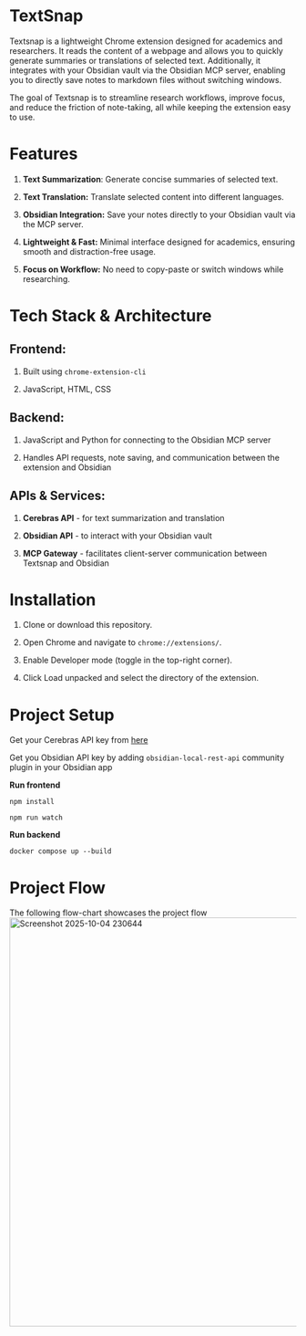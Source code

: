 # TextSnap

Textsnap is a lightweight Chrome extension designed for academics and researchers. It reads the content of a webpage and allows you to quickly generate summaries or translations of selected text. Additionally, it integrates with your Obsidian vault via the Obsidian MCP server, enabling you to directly save notes to markdown files without switching windows.

The goal of Textsnap is to streamline research workflows, improve focus, and reduce the friction of note-taking, all while keeping the extension easy to use.

# Features

1. **Text Summarization**: Generate concise summaries of selected text.

2. **Text Translation:** Translate selected content into different languages.

3. **Obsidian Integration:** Save your notes directly to your Obsidian vault via the MCP server.

4. **Lightweight & Fast:** Minimal interface designed for academics, ensuring smooth and distraction-free usage.

5. **Focus on Workflow:** No need to copy-paste or switch windows while researching.

# Tech Stack & Architecture

## Frontend:

1. Built using `chrome-extension-cli`

2. JavaScript, HTML, CSS

## Backend:

1. JavaScript and Python for connecting to the Obsidian MCP server

2. Handles API requests, note saving, and communication between the extension and Obsidian

## APIs & Services:

1. **Cerebras API** - for text summarization and translation

2. **Obsidian API** - to interact with your Obsidian vault

3. **MCP Gateway** - facilitates client-server communication between Textsnap and Obsidian

# Installation

1. Clone or download this repository.

2. Open Chrome and navigate to `chrome://extensions/`.

3. Enable Developer mode (toggle in the top-right corner).

4. Click Load unpacked and select the directory of the extension.

# Project Setup

Get your Cerebras API key from [here](https://cloud.cerebras.ai/)

Get you Obsidian API key by adding `obsidian-local-rest-api` community plugin in your Obsidian app

**Run frontend**

```
npm install
```

```
npm run watch
```

**Run backend**

```
docker compose up --build
```

# Project Flow

The following flow-chart showcases the project flow
<img width="1430" height="717" alt="Screenshot 2025-10-04 230644" src="https://github.com/user-attachments/assets/16a450ae-9c01-4262-b65f-5e1486c55ac7" />
